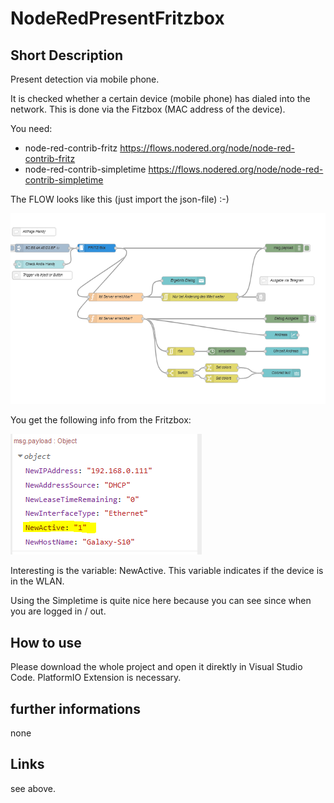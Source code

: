 # NodeRedPresentFritzbox
## Short Description
Present detection via mobile phone.

It is checked whether a certain device (mobile phone) has dialed into the network. 
This is done via the Fitzbox (MAC address of the device).

You need:
- node-red-contrib-fritz     https://flows.nodered.org/node/node-red-contrib-fritz
- node-red-contrib-simpletime   https://flows.nodered.org/node/node-red-contrib-simpletime

The FLOW looks like this (just import the json-file) :-)

![](https://github.com/AndreasHuth/NodeRedPresentFritzbox/blob/master/flow.png)

You get the following info from the Fritzbox:

![](https://github.com/AndreasHuth/NodeRedPresentFritzbox/blob/master/object.png)

Interesting is the variable: NewActive.
This variable indicates if the device is in the WLAN.

Using the Simpletime is quite nice here because you can see since when you are logged in / out. 

## How to use
Please download the whole project and open it direktly in Visual Studio Code. 
PlatformIO Extension is necessary.

## further informations
none

## Links
see above.




